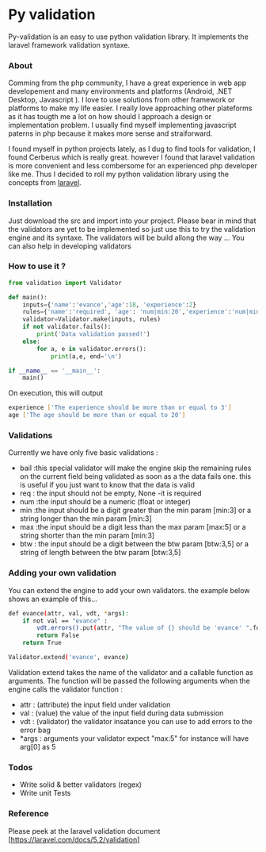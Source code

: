 # Py validation

Py-validation is an easy to use python validation library. It implements the laravel framework validation syntaxe.

### About

Comming from the php community, I have a great experience in web app developement and many environments and platforms (Android, .NET Desktop, Javascript ). I love to use solutions from other framework or platforms to make my life easier. I really love approaching other plateforms as it has tougth me a lot on how should I approach a design or implementation problem. I usually find myself implementing javascript paterns in php because it makes more sense and straiforward.

I found myself in python projects lately, as I dug to find tools for validation, I found Cerberus which is really great. however I found that laravel validation is more convenient and less combersome for an experienced php developer like me. Thus I decided to roll my python validation library using the concepts from [laravel](https://laravel.com/docs/5.2/validation).

### Installation

Just download the src and import into your project. 
Please bear in mind that the validators are yet to be implemented so just use this to try the validation engine and its syntaxe.
The validators will be build allong the way ... You can also help in developing validators

### How to use it ?

```python
from validation import Validator

def main():
    inputs={'name':'evance','age':18, 'experience':2}
    rules={'name':'required', 'age': 'num|min:20','experience':'num|min:3'}
    validator=Validator.make(inputs, rules)
    if not validator.fails():
        print('Data validation passed!')
    else:
        for a, e in validator.errors():
            print(a,e, end='\n')

if __name__ == '__main__':
    main()
```

On execution, this will output 
```sh
experience ['The experience should be more than or equal to 3']
age ['The age should be more than or equal to 20']
```

### Validations 

Currently we have only five basic validations :
* bail :this special validator will make the engine skip the remaining rules on the current field being validated as soon as a the data fails one. this is useful if you just want to know that the data is valid  
* req : the input should not be empty, None -it is required
* num :the  input should be a numeric (float or integer)
* min :the input should be a digit greater than the min param [min:3] or a string longer than the min param [min:3]
* max :the input should be a digit less than the max param [max:5] or a string shorter than the min param [min:3]
* btw : the input should be a digit between the btw param [btw:3,5] or a string of length between the btw param [btw:3,5]

### Adding your own validation
You can extend the engine to add your own validators. the example below shows an example of this...

```sh
def evance(attr, val, vdt, *args):  
    if not val == "evance" :
        vdt.errors().put(attr, "The value of {} should be 'evance' ".format(attr))
        return False
    return True

Validator.extend('evance', evance)
```
Validation extend takes the name of the validator and a callable function as arguments. The function will be passed the following arguments when the engine calls the validator function :
* attr : (attribute) the input field under validation
* val : (value) the value of the input field during data submission
* vdt : (validator) the validator insatance you can use to add errors to the error bag
* *args : arguments your validator expect "max:5" for instance will have arg[0] as 5 

### Todos

 - Write solid & better validators  (regex)
 - Write unit Tests

### Reference 
Please peek at the laravel validation document [https://laravel.com/docs/5.2/validation]
